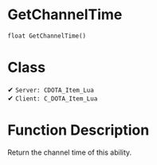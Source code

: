 # GetChannelTime
```
float GetChannelTime()
```
# Class
✔ `Server: CDOTA_Item_Lua`  
✔ `Client: C_DOTA_Item_Lua`  

# Function Description
Return the channel time of this ability.
